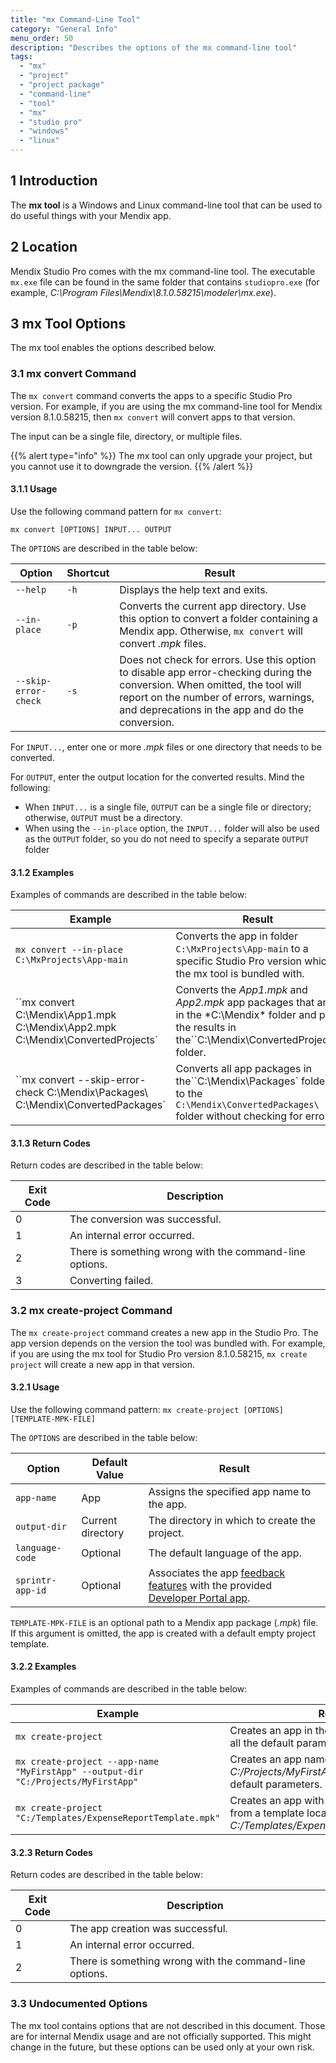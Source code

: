 ```yaml
---
title: "mx Command-Line Tool"
category: "General Info"
menu_order: 50
description: "Describes the options of the mx command-line tool"
tags:
  - "mx"
  - "project"
  - "project package"
  - "command-line"
  - "tool"
  - "mx"
  - "studio pro"
  - "windows"
  - "linux"
---
```


## 1 Introduction

The **mx tool** is a Windows and Linux command-line tool that can be used to do useful things with your Mendix app.

## 2 Location

Mendix Studio Pro comes with the mx command-line tool. The executable `mx.exe` file can be found in the same folder that contains `studiopro.exe` (for example, *C:\Program Files\Mendix\8.1.0.58215\modeler\mx.exe*).

## 3 mx Tool Options

The mx tool enables the options described below.

### 3.1 mx convert Command

The `mx convert` command converts the apps to a specific Studio Pro version. For example, if you are using the mx command-line tool for Mendix version 8.1.0.58215, then `mx convert` will convert apps to that version.

The input can be a single file, directory, or multiple files.

{{% alert type="info" %}}
The mx tool can only upgrade your project, but you cannot use it to downgrade the version.
{{% /alert %}}

#### 3.1.1 Usage

Use the following command pattern for `mx convert`:

`mx convert [OPTIONS] INPUT... OUTPUT`

The `OPTIONS` are described in the table below:

| Option               | Shortcut | Result                                                                                                                                                                                                                   |
| -------------------- | -------- | ------------------------------------------------------------------------------------------------------------------------------------------------------------------------------------------------------------------------ |
| `--help`             | `-h`     | Displays the help text and exits.                                                                                                                                                                                        |
| `--in-place`         | `-p`     | Converts the current app directory. Use this option to convert a folder containing a Mendix app. Otherwise, `mx convert` will convert *.mpk* files.                                                                      |
| `--skip-error-check` | `-s`     | Does not check for errors. Use this option to disable app error-checking during the conversion. When omitted, the tool will report on the number of errors, warnings, and deprecations in the app and do the conversion. |

For `INPUT...`, enter one or more *.mpk* files or one directory that needs to be converted.

For `OUTPUT`, enter the output location for the converted results. Mind the following:

* When `INPUT...` is a single file, `OUTPUT` can be a single file or directory; otherwise, `OUTPUT` must be a directory.
* When using the `--in-place` option, the `INPUT...` folder will also be used as the `OUTPUT` folder, so you do not need to specify a separate `OUTPUT` folder

#### 3.1.2 Examples

Examples of commands are described in the table below:

| Example                                                                                                                                                                                                                                                      | Result                                                                                                                    |
| ------------------------------------------------------------------------------------------------------------------------------------------------------------------------------------------------------------------------------------------------------------ | ------------------------------------------------------------------------------------------------------------------------- |
| `mx convert --in-place C:\MxProjects\App-main`                                                                                                                                                                                                             | Converts the app in folder `C:\MxProjects\App-main` to a specific Studio Pro version which the mx tool is bundled with. |
| ``mx convert C:\Mendix\App1.mpk C:\Mendix\App2.mpk C:\Mendix\ConvertedProjects\` | Converts the *App1.mpk* and *App2.mpk* app packages that are in the *C:\Mendix\* folder and puts the results in the``C:\Mendix\ConvertedProjects\` folder. |                                                                                                                           |
| ``mx convert --skip-error-check C:\Mendix\Packages\ C:\Mendix\ConvertedPackages\` | Converts all app packages in the``C:\Mendix\Packages\` folder to the `C:\Mendix\ConvertedPackages\` folder without checking for errors.                  |                                                                                                                           |

#### 3.1.3 Return Codes

Return codes are described in the table below:

| Exit Code | Description                                             |
| --------- | ------------------------------------------------------- |
| 0         | The conversion was successful.                          |
| 1         | An internal error occurred.                             |
| 2         | There is something wrong with the command-line options. |
| 3         | Converting failed.                                      |

### 3.2 mx create-project Command

The `mx create-project` command creates a new app in the Studio Pro. The app version depends on the version the tool was bundled with. For example, if you are using the mx tool for Studio Pro version 8.1.0.58215,  `mx create project` will create a new app in that version.

#### 3.2.1 Usage

Use the following command pattern: `mx create-project [OPTIONS] [TEMPLATE-MPK-FILE]`

The `OPTIONS` are described in the table below:

| Option           | Default Value     | Result                                                                                                                                               |
| ---------------- | ----------------- | ---------------------------------------------------------------------------------------------------------------------------------------------------- |
| `app-name`       | App               | Assigns the specified app name to the app.                                                                                                           |
| `output-dir`     | Current directory | The directory in which to create the project.                                                                                                        |
| `language-code`  | Optional          | The default language of the app.                                                                                                                     |
| `sprintr-app-id` | Optional          | Associates the app [feedback features](/developerportal/collaborate/feedback) with the provided [Developer Portal app](/developerportal/apps-list/). |

`TEMPLATE-MPK-FILE` is an optional path to a Mendix app package (*.mpk*) file. If this argument is omitted, the app is created with a default empty project template.

#### 3.2.2 Examples

Examples of commands are described in the table below:

| Example                                                                           | Result                                                                                                          |
| --------------------------------------------------------------------------------- | --------------------------------------------------------------------------------------------------------------- |
| `mx create-project`                                                               | Creates an app in the current folder using all the default parameters.                                          |
| `mx create-project --app-name "MyFirstApp" --output-dir "C:/Projects/MyFirstApp"` | Creates an app named `MyFirstApp` in the *C:/Projects/MyFirstApp* folder using all the default parameters.      |
| `mx create-project "C:/Templates/ExpenseReportTemplate.mpk"`                      | Creates an app with the default parameters from a template located at *C:/Templates/ExpenseReportTemplate.mpk*. |

#### 3.2.3 Return Codes

Return codes are described in the table below:

| Exit Code | Description                                             |
| --------- | ------------------------------------------------------- |
| 0         | The app creation was successful.                        |
| 1         | An internal error occurred.                             |
| 2         | There is something wrong with the command-line options. |

### 3.3 Undocumented Options

The mx tool contains options that are not described in this document. Those are for internal Mendix usage and are not officially supported. This might change in the future, but these options can be used only at your own risk.
